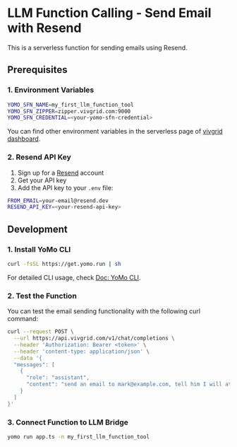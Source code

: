 # LLM Function Calling - Send Email with Resend

This is a serverless function for sending emails using Resend.

## Prerequisites

### 1. Environment Variables

```sh
YOMO_SFN_NAME=my_first_llm_function_tool
YOMO_SFN_ZIPPER=zipper.vivgrid.com:9000
YOMO_SFN_CREDENTIAL=<your-yomo-sfn-credential>
```

You can find other environment variables in the serverless page of [vivgrid dashboard](https://dashboard.vivgrid.com/).

### 2. Resend API Key

1. Sign up for a [Resend](https://resend.com) account
2. Get your API key
3. Add the API key to your `.env` file:

```bash
FROM_EMAIL=your-email@resend.dev
RESEND_API_KEY=<your-resend-api-key>
```

## Development

### 1. Install YoMo CLI

```bash
curl -fsSL https://get.yomo.run | sh
```

For detailed CLI usage, check [Doc: YoMo CLI](https://yomo.run/docs/cli).

### 2. Test the Function

You can test the email sending functionality with the following curl command:

```bash
curl --request POST \
  --url https://api.vivgrid.com/v1/chat/completions \
  --header 'Authorization: Bearer <token>' \
  --header 'content-type: application/json' \
  --data '{
  "messages": [
    {
      "role": "assistant",
      "content": "send an email to mark@example.com, tell him I will attend the meeting"
    }
  ]
}'
```

### 3. Connect Function to LLM Bridge

```bash
yomo run app.ts -n my_first_llm_function_tool
```